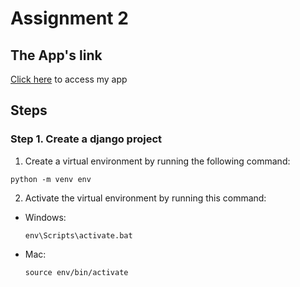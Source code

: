 # Assignment 2

## The App's link
[Click here](https://rafis-inventory.adaptable.app/main/) to access my app

## Steps
### Step 1. Create a django project
1. Create a virtual environment by running the following command:
  ```
  python -m venv env
  ```
2. Activate the virtual environment by running this command:
  - Windows:
    ```
    env\Scripts\activate.bat
    ```
  - Mac:
    ```
    source env/bin/activate
    ```


